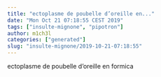 ```yaml
---
title: "ectoplasme de poubelle d’oreille en..."
date: "Mon Oct 21 07:18:55 CEST 2019"
tags: ["insulte-mignone", "pipotron"]
author: m1ch3l
categories: ["generated"]
slug: "insulte-mignone/2019-10-21-07:18:55"
---
```


ectoplasme de poubelle d’oreille en formica
